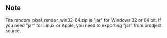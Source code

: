 ## Note
Fite random_pixel_render_win32-64.zip is "jar" for Windows 32 or 64 bit. If you need "jar" for Linux or Apple, you need to exporting "jar" from prodject source.
